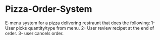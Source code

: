 # Pizza-Order-System
E-menu system for a pizza delivering restraunt that does the following:  1- User picks quantity/type from menu.  2- User review recipet at the end of order.  3- user cancels order.
